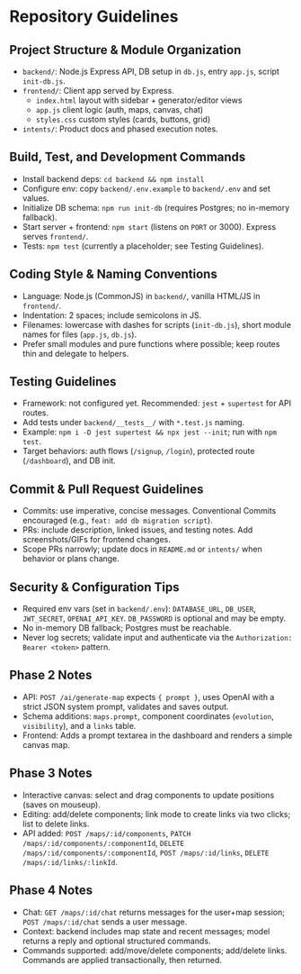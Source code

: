 # Repository Guidelines

## Project Structure & Module Organization
- `backend/`: Node.js Express API, DB setup in `db.js`, entry `app.js`, script `init-db.js`.
- `frontend/`: Client app served by Express.
  - `index.html` layout with sidebar + generator/editor views
  - `app.js` client logic (auth, maps, canvas, chat)
  - `styles.css` custom styles (cards, buttons, grid)
- `intents/`: Product docs and phased execution notes.

## Build, Test, and Development Commands
- Install backend deps: `cd backend && npm install`
- Configure env: copy `backend/.env.example` to `backend/.env` and set values.
- Initialize DB schema: `npm run init-db` (requires Postgres; no in-memory fallback).
- Start server + frontend: `npm start` (listens on `PORT` or 3000). Express serves `frontend/`.
- Tests: `npm test` (currently a placeholder; see Testing Guidelines).

## Coding Style & Naming Conventions
- Language: Node.js (CommonJS) in `backend/`, vanilla HTML/JS in `frontend/`.
- Indentation: 2 spaces; include semicolons in JS.
- Filenames: lowercase with dashes for scripts (`init-db.js`), short module names for files (`app.js`, `db.js`).
- Prefer small modules and pure functions where possible; keep routes thin and delegate to helpers.

## Testing Guidelines
- Framework: not configured yet. Recommended: `jest` + `supertest` for API routes.
- Add tests under `backend/__tests__/` with `*.test.js` naming.
- Example: `npm i -D jest supertest && npx jest --init`; run with `npm test`.
- Target behaviors: auth flows (`/signup`, `/login`), protected route (`/dashboard`), and DB init.

## Commit & Pull Request Guidelines
- Commits: use imperative, concise messages. Conventional Commits encouraged (e.g., `feat: add db migration script`).
- PRs: include description, linked issues, and testing notes. Add screenshots/GIFs for frontend changes.
- Scope PRs narrowly; update docs in `README.md` or `intents/` when behavior or plans change.

## Security & Configuration Tips
- Required env vars (set in `backend/.env`): `DATABASE_URL`, `DB_USER`, `JWT_SECRET`, `OPENAI_API_KEY`. `DB_PASSWORD` is optional and may be empty.
- No in-memory DB fallback; Postgres must be reachable.
- Never log secrets; validate input and authenticate via the `Authorization: Bearer <token>` pattern.

## Phase 2 Notes
- API: `POST /ai/generate-map` expects `{ prompt }`, uses OpenAI with a strict JSON system prompt, validates and saves output.
- Schema additions: `maps.prompt`, component coordinates (`evolution`, `visibility`), and a `links` table.
- Frontend: Adds a prompt textarea in the dashboard and renders a simple canvas map.

## Phase 3 Notes
- Interactive canvas: select and drag components to update positions (saves on mouseup).
- Editing: add/delete components; link mode to create links via two clicks; list to delete links.
- API added: `POST /maps/:id/components`, `PATCH /maps/:id/components/:componentId`, `DELETE /maps/:id/components/:componentId`, `POST /maps/:id/links`, `DELETE /maps/:id/links/:linkId`.

## Phase 4 Notes
- Chat: `GET /maps/:id/chat` returns messages for the user+map session; `POST /maps/:id/chat` sends a user message.
- Context: backend includes map state and recent messages; model returns a reply and optional structured commands.
- Commands supported: add/move/delete components; add/delete links. Commands are applied transactionally, then returned.
